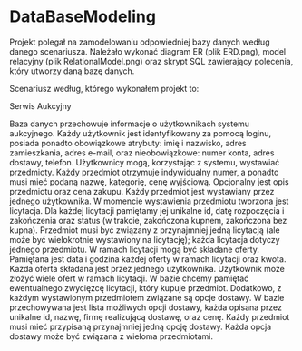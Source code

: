# DataBaseModeling

Projekt polegał na zamodelowaniu odpowiedniej bazy danych według danego scenariusza. Należało wykonać diagram ER (plik ERD.png), model relacyjny (plik RelationalModel.png) oraz skrypt SQL zawierający polecenia, który utworzy daną bazę danych.

Scenariusz według, którego wykonałem projekt to: 

Serwis Aukcyjny

Baza danych przechowuje informacje o użytkownikach systemu aukcyjnego. Każdy użytkownik jest identyfikowany za pomocą loginu, posiada ponadto obowiązkowe atrybuty: imię i nazwisko, adres zamieszkania, adres e-mail, oraz nieobowiązkowe: numer konta, adres dostawy, telefon. Użytkownicy mogą, korzystając z systemu, wystawiać przedmioty. Każdy przedmiot otrzymuje indywidualny numer, a ponadto musi mieć podaną nazwę, kategorię, cenę wyjściową. Opcjonalny jest opis przedmiotu oraz cena zakupu. Każdy przedmiot jest wystawiany przez jednego użytkownika. W momencie wystawienia przedmiotu tworzona jest licytacja. Dla każdej licytacji pamiętamy jej unikalne id, datę rozpoczęcia i zakończenia oraz status (w trakcie, zakończona kupnem, zakończona bez kupna). Przedmiot musi być związany z przynajmniej jedną licytacją (ale może być wielokrotnie wystawiony na licytację); każda licytacja dotyczy jednego przedmiotu. W ramach licytacji mogą być składane oferty. Pamiętana jest data i godzina każdej oferty w ramach licytacji oraz kwota. Każda oferta składana jest przez jednego użytkownika. Użytkownik może złożyć wiele ofert w ramach licytacji. W bazie chcemy pamiętać ewentualnego zwycięzcę licytacji, który kupuje przedmiot. Dodatkowo, z każdym wystawionym przedmiotem związane są opcje dostawy. W bazie przechowywana jest lista możliwych opcji dostawy, każda opisana przez unikalne id, nazwę, firmę realizującą dostawę, oraz cenę. Każdy przedmiot musi mieć przypisaną przynajmniej jedną opcję dostawy. Każda opcja dostawy może być związana z wieloma przedmiotami.
